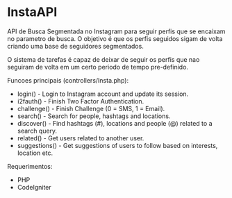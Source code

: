 # InstaAPI

API de Busca Segmentada no Instagram para seguir perfis que se encaixam no parametro de busca.
O objetivo é que os perfis seguidos sigam de volta criando uma base de seguidores segmentados.

O sistema de tarefas é capaz de deixar de seguir os perfis que nao seguiram de volta em um certo periodo de tempo pre-definido.

Funcoes principais (controllers/Insta.php):

- login() - Login to Instagram account and update its session.
- i2fauth() - Finish Two Factor Authentication.
- challenge() - Finish Challenge (0 = SMS, 1 = Email).
- search() - Search for people, hashtags and locations.
- discover() - Find hashtags (#), locations and people (@) related to a search query.
- related() - Get users related to another user.
- suggestions() - Get suggestions of users to follow based on interests, location etc.

Requerimentos:

- PHP
- CodeIgniter
